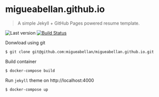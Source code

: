 # migueabellan.github.io

> A simple Jekyll + GitHub Pages powered resume template.

![Last version](https://img.shields.io/github/tag/migueabellan/migueabellan.github.io.svg?style=flat-square)
[![Build Status](https://travis-ci.org/migueabellan/migueabellan.github.io.svg?branch=master)](https://travis-ci.org/migueabellan/migueabellan.github.io)

Donwload using git

```sh
$ git clone git@github.com:migueabellan/migueabellan.github.io.git
```

Build container

```sh
$ docker-compose build
```

Run `jekyll` theme on http://localhost:4000

```sh
$ docker-compose up
```
